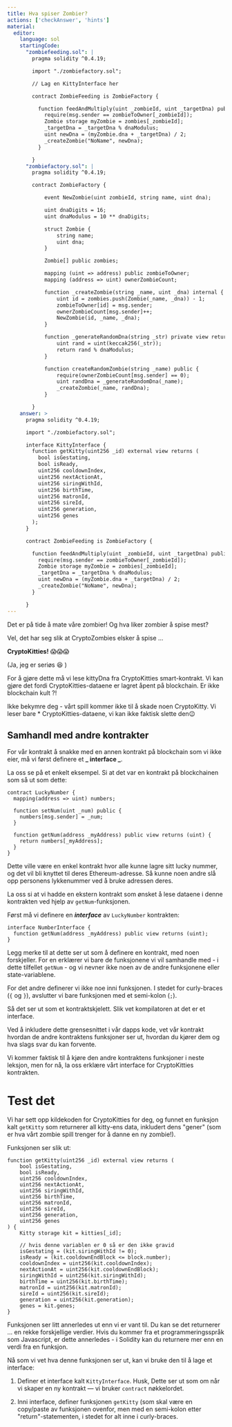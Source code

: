 ```yaml
---
title: Hva spiser Zombier?
actions: ['checkAnswer', 'hints']
material:
  editor:
    language: sol
    startingCode:
      "zombiefeeding.sol": |
        pragma solidity ^0.4.19;

        import "./zombiefactory.sol";

        // Lag en KittyInterface her

        contract ZombieFeeding is ZombieFactory {

          function feedAndMultiply(uint _zombieId, uint _targetDna) public {
            require(msg.sender == zombieToOwner[_zombieId]);
            Zombie storage myZombie = zombies[_zombieId];
            _targetDna = _targetDna % dnaModulus;
            uint newDna = (myZombie.dna + _targetDna) / 2;
            _createZombie("NoName", newDna);
          }

        }
      "zombiefactory.sol": |
        pragma solidity ^0.4.19;

        contract ZombieFactory {

            event NewZombie(uint zombieId, string name, uint dna);

            uint dnaDigits = 16;
            uint dnaModulus = 10 ** dnaDigits;

            struct Zombie {
                string name;
                uint dna;
            }

            Zombie[] public zombies;

            mapping (uint => address) public zombieToOwner;
            mapping (address => uint) ownerZombieCount;

            function _createZombie(string _name, uint _dna) internal {
                uint id = zombies.push(Zombie(_name, _dna)) - 1;
                zombieToOwner[id] = msg.sender;
                ownerZombieCount[msg.sender]++;
                NewZombie(id, _name, _dna);
            }

            function _generateRandomDna(string _str) private view returns (uint) {
                uint rand = uint(keccak256(_str));
                return rand % dnaModulus;
            }

            function createRandomZombie(string _name) public {
                require(ownerZombieCount[msg.sender] == 0);
                uint randDna = _generateRandomDna(_name);
                _createZombie(_name, randDna);
            }

        }
    answer: >
      pragma solidity ^0.4.19;

      import "./zombiefactory.sol";

      interface KittyInterface {
        function getKitty(uint256 _id) external view returns (
          bool isGestating,
          bool isReady,
          uint256 cooldownIndex,
          uint256 nextActionAt,
          uint256 siringWithId,
          uint256 birthTime,
          uint256 matronId,
          uint256 sireId,
          uint256 generation,
          uint256 genes
        );
      }

      contract ZombieFeeding is ZombieFactory {

        function feedAndMultiply(uint _zombieId, uint _targetDna) public {
          require(msg.sender == zombieToOwner[_zombieId]);
          Zombie storage myZombie = zombies[_zombieId];
          _targetDna = _targetDna % dnaModulus;
          uint newDna = (myZombie.dna + _targetDna) / 2;
          _createZombie("NoName", newDna);
        }

      }
---
```


Det er på tide å mate våre zombier! Og hva liker zombier å spise mest?

Vel, det har seg slik at CryptoZombies elsker å spise ...

**CryptoKitties!** 😱😱😱

(Ja, jeg er seriøs 😆 )

For å gjøre dette må vi lese kittyDna fra CryptoKitties smart-kontrakt. Vi kan gjøre det fordi CryptoKitties-dataene er lagret åpent på blockchain. Er ikke blockchain kult ?!

Ikke bekymre deg - vårt spill kommer ikke til å skade noen CryptoKitty. Vi leser bare * CryptoKitties-dataene, vi kan ikke faktisk slette den😉

## Samhandl med andre kontrakter

For vår kontrakt å snakke med en annen kontrakt på blockchain som vi ikke eier, må vi først definere et **_ interface _**.

La oss se på et enkelt eksempel. Si at det var en kontrakt på blockchainen som så ut som dette:

```
contract LuckyNumber {
  mapping(address => uint) numbers;

  function setNum(uint _num) public {
    numbers[msg.sender] = _num;
  }

  function getNum(address _myAddress) public view returns (uint) {
    return numbers[_myAddress];
  }
}
```

Dette ville være en enkel kontrakt hvor alle kunne lagre sitt lucky nummer, og det vil bli knyttet til deres Ethereum-adresse. Så kunne noen andre slå opp personens lykkenummer ved å bruke adressen deres.

La oss si at vi hadde en ekstern kontrakt som ønsket å lese dataene i denne kontrakten ved hjelp av `getNum`-funksjonen.

Først må vi definere en **_interface_** av `LuckyNumber` kontrakten:

```
interface NumberInterface {
  function getNum(address _myAddress) public view returns (uint);
}
```

Legg merke til at dette ser ut som å definere en kontrakt, med noen forskjeller. For en erklærer vi bare de funksjonene vi vil samhandle med - i dette tilfellet `getNum` - og vi nevner ikke noen av de andre funksjonene eller state-variablene.

For det andre definerer vi ikke noe inni funksjonen. I stedet for curly-braces (`{` og `}`), avslutter vi bare funksjonen med et semi-kolon (`;`).

Så det ser ut som et kontraktskjelett. Slik vet kompilatoren at det er et interface.

Ved å inkludere dette grensesnittet i vår dapps kode, vet vår kontrakt hvordan de andre kontraktens funksjoner ser ut, hvordan du kjører dem og hva slags svar du kan forvente.

Vi kommer faktisk til å kjøre den andre kontraktens funksjoner i neste leksjon, men for nå, la oss erklære vårt interface for CryptoKitties kontrakten.
# Test det

Vi har sett opp kildekoden for CryptoKitties for deg, og funnet en funksjon kalt `getKitty` som returnerer all kitty-ens data, inkludert dens "gener" (som er hva vårt zombie spill trenger for å danne en ny zombie!).

Funksjonen ser slik ut:

```
function getKitty(uint256 _id) external view returns (
    bool isGestating,
    bool isReady,
    uint256 cooldownIndex,
    uint256 nextActionAt,
    uint256 siringWithId,
    uint256 birthTime,
    uint256 matronId,
    uint256 sireId,
    uint256 generation,
    uint256 genes
) {
    Kitty storage kit = kitties[_id];

    // hvis denne variablen er 0 så er den ikke gravid
    isGestating = (kit.siringWithId != 0);
    isReady = (kit.cooldownEndBlock <= block.number);
    cooldownIndex = uint256(kit.cooldownIndex);
    nextActionAt = uint256(kit.cooldownEndBlock);
    siringWithId = uint256(kit.siringWithId);
    birthTime = uint256(kit.birthTime);
    matronId = uint256(kit.matronId);
    sireId = uint256(kit.sireId);
    generation = uint256(kit.generation);
    genes = kit.genes;
}
```

Funksjonen ser litt annerledes ut enn vi er vant til. Du kan se det returnerer ... en rekke forskjellige verdier. Hvis du kommer fra et programmeringsspråk som Javascript, er dette annerledes - i Solidity kan du returnere mer enn en verdi fra en funksjon.

Nå som vi vet hva denne funksjonen ser ut, kan vi bruke den til å lage et interface:

1. Definer et interface kalt `KittyInterface`. Husk, Dette ser ut som om når vi skaper en ny kontrakt — vi bruker `contract` nøkkelordet.

2. Inni interface, definer funksjonen `getKitty` (som skal være en copy/paste av funksjonen ovenfor, men med en semi-kolon etter "return"-statementen, i stedet for alt inne i curly-braces.
